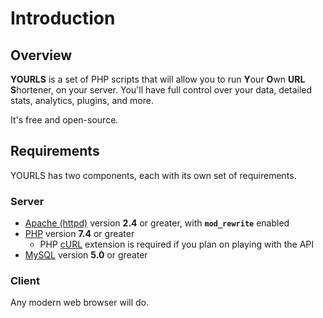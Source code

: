 ---
---

# Introduction

## Overview

**YOURLS** is a set of PHP scripts that will allow you to run **Y**our **O**wn **URL** **S**hortener, on your server.
You'll have full control over your data, detailed stats, analytics, plugins, and more.

It's free and open-source.

## Requirements

YOURLS has two components, each with its own set of requirements.

### Server

- [Apache (httpd)](https://httpd.apache.org/) version **2.4** or greater, with **`mod_rewrite`** enabled
- [PHP](https://secure.php.net/) version **7.4** or greater
  - PHP [cURL](https://www.php.net/curl) extension is required if you plan on playing with the API
- [MySQL](https://www.mysql.com/) version **5.0** or greater

### Client

Any modern web browser will do.
